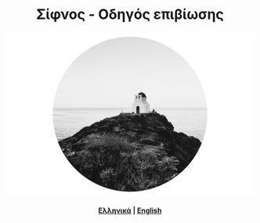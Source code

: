 <link rel="stylesheet" type="text/css" media="all" href="style.css" />
<h1 align="center">Σίφνος - Οδηγός επιβίωσης</h1>
<p align="center">
  <img src="2A9F6DBC-CAC8-48E2-8522-FA12E1B2D5E2.jpeg">
  <br><br>
   <b><a href="/sifnos/gr/">Ελληνικά</a> |
   <a href="/sifnos/en/">English</a></b>
  <br><br>
 
</p>

